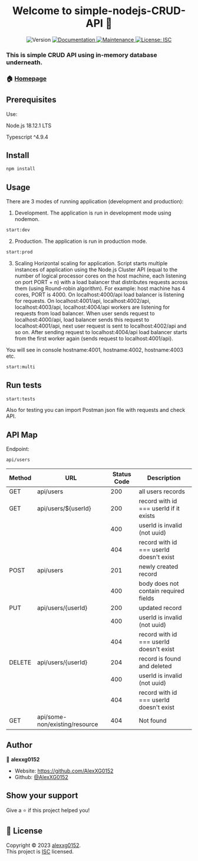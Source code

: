 <h1 align="center">Welcome to simple-nodejs-CRUD-API 👋</h1>
<p align="center">
  <img alt="Version" src="https://img.shields.io/badge/version-1.0.0-blue.svg?cacheSeconds=2592000" />
  <a href="https://github.com/AlexXG0152/simple-nodejs-CRUD-API#readme" target="_blank">
    <img alt="Documentation" src="https://img.shields.io/badge/documentation-yes-brightgreen.svg" />
  </a>
  <a href="https://github.com/AlexXG0152/simple-nodejs-CRUD-API/graphs/commit-activity" target="_blank">
    <img alt="Maintenance" src="https://img.shields.io/badge/Maintained%3F-yes-green.svg" />
  </a>
  <a href="https://github.com/AlexXG0152/simple-nodejs-CRUD-API/blob/master/LICENSE" target="_blank">
    <img alt="License: ISC" src="https://img.shields.io/github/license/AlexXG0152/simple-nodejs-CRUD-API" />
  </a>
</p>

### This is simple CRUD API using in-memory database underneath.

### 🏠 [Homepage](https://github.com/AlexXG0152/simple-nodejs-CRUD-API)

## Prerequisites

Use:

Node.js 18.12.1 LTS

Typescript ^4.9.4



## Install

```sh
npm install
```

## Usage

There are 3 modes of running application (development and production):
1. Development.
The application is run in development mode using nodemon.

```sh
start:dev
```

2. Production.
The application is run in production mode.

```sh
start:prod
```

3. Scaling
Horizontal scaling for application. Script starts multiple instances of application using the Node.js Cluster API (equal to the number of logical processor cores on the host machine, each listening on port PORT + n) with a load balancer that distributes requests across them (using Round-robin algorithm). For example: host machine has 4 cores, PORT is 4000. On localhost:4000/api load balancer is listening for requests. On localhost:4001/api, localhost:4002/api, localhost:4003/api, localhost:4004/api workers are listening for requests from load balancer. When user sends request to localhost:4000/api, load balancer sends this request to localhost:4001/api, next user request is sent to localhost:4002/api and so on. After sending request to localhost:4004/api load balancer starts from the first worker again (sends request to localhost:4001/api).

You will see in console hostname:4001, hostname:4002, hostname:4003 etc.

```sh
start:multi
```

## Run tests

```sh
start:tests
```

Also for testing you can import Postman json file with requests and check API.

## API Map

Endpoint:  
```sh
api/users
```

| Method | URL                               | Status Code | Description                             |
|--------|-----------------------------------|-------------|-----------------------------------------|
| GET    | api/users                         | 200         | all users records                       |
| GET    | api/users/${userId}               | 200         | record with id === userId if it exists  |
|        |                                   | 400         | userId is invalid (not uuid)            |
|        |                                   | 404         | record with id === userId doesn't exist |
| POST   | api/users                         | 201         | newly created record                    |
|        |                                   | 400         | body does not contain required fields   |
| PUT    | api/users/{userId}                | 200         | updated record                          |
|        |                                   | 400         | userId is invalid (not uuid)            |
|        |                                   | 404         | record with id === userId doesn't exist |
| DELETE | api/users/{userId}                | 204         | record is found and deleted             |
|        |                                   | 400         | userId is invalid (not uuid)            |
|        |                                   | 404         | record with id === userId doesn't exist |
| GET    | api/some-non/existing/resource    | 404         | Not found                               |


## Author

👤 **alexxg0152**

* Website: https://github.com/AlexXG0152
* Github: [@AlexXG0152](https://github.com/AlexXG0152)

## Show your support

Give a ⭐️ if this project helped you!

## 📝 License

Copyright © 2023 [alexxg0152](https://github.com/AlexXG0152).<br />
This project is [ISC](https://github.com/AlexXG0152/simple-nodejs-CRUD-API/blob/master/LICENSE) licensed.
